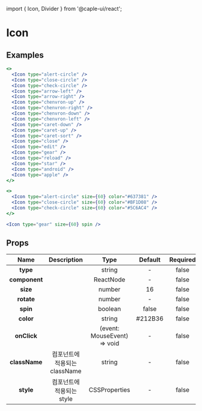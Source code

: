 import { Icon, Divider } from '@caple-ui/react';

# Icon

## Examples

```jsx header=기본&nbsp;예제
<>
  <Icon type="alert-circle" />
  <Icon type="close-circle" />
  <Icon type="check-circle" />
  <Icon type="arrow-left" />
  <Icon type="arrow-right" />
  <Icon type="chenvron-up" />
  <Icon type="chenvron-right" />
  <Icon type="chenvron-down" />
  <Icon type="chenvron-left" />
  <Icon type="caret-down" />
  <Icon type="caret-up" />
  <Icon type="caret-sort" />
  <Icon type="close" />
  <Icon type="edit" />
  <Icon type="gear" />
  <Icon type="reload" />
  <Icon type="star" />
  <Icon type="android" />
  <Icon type="apple" />
</>
```

```jsx header=색상&nbsp;변경&nbsp;예제
<>
  <Icon type="alert-circle" size={60} color="#637381" />
  <Icon type="close-circle" size={60} color="#BF1D08" />
  <Icon type="check-circle" size={60} color="#5C6AC4" />
</>
```

```jsx header=Spin&nbsp;예제
<Icon type="gear" size={60} spin />
```


## Props
| Name | Description | Type | Default | Required |
|:---:|:---:|:---:|:---:|:---:|
| **type** |  | string | - | false |
| **component** |  | ReactNode | - | false |
| **size** |  | number | 16 | false |
| **rotate** |  | number | - | false |
| **spin** |  | boolean | false | false |
| **color** |  | string | #212B36 | false |
| **onClick** |  | (event: MouseEvent) => void | - | false |
| **className** | 컴포넌트에 적용되는 className | string | - | false |
| **style** | 컴포넌트에 적용되는 style | CSSProperties | - | false |

<style jsx global>{`
  .component-container {
    padding-left: 40px;
    padding-right: 40px;
    text-align: center;
  }

  .caple-icon:not(:last-child) {
    margin-right: 10px;
  }
`}</style>
